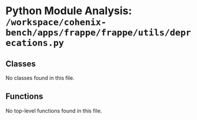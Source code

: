 # Python Module Analysis: `/workspace/cohenix-bench/apps/frappe/frappe/utils/deprecations.py`

## Classes

No classes found in this file.


## Functions

No top-level functions found in this file.
